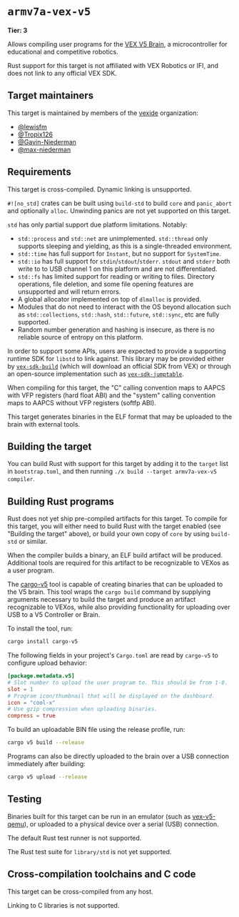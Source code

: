 # `armv7a-vex-v5`

**Tier: 3**

Allows compiling user programs for the [VEX V5 Brain](https://www.vexrobotics.com/276-4810.html), a microcontroller for educational and competitive robotics.

Rust support for this target is not affiliated with VEX Robotics or IFI, and does not link to any official VEX SDK.

## Target maintainers

This target is maintained by members of the [vexide](https://github.com/vexide) organization:

- [@lewisfm](https://github.com/lewisfm)
- [@Tropix126](https://github.com/Tropix126)
- [@Gavin-Niederman](https://github.com/Gavin-Niederman)
- [@max-niederman](https://github.com/max-niederman)

## Requirements

This target is cross-compiled. Dynamic linking is unsupported.

`#![no_std]` crates can be built using `build-std` to build `core` and `panic_abort` and optionally `alloc`. Unwinding panics are not yet supported on this target.

`std` has only partial support due platform limitations. Notably:
- `std::process` and `std::net` are unimplemented. `std::thread` only supports sleeping and yielding, as this is a single-threaded environment.
- `std::time` has full support for `Instant`, but no support for `SystemTime`.
- `std::io` has full support for `stdin`/`stdout`/`stderr`. `stdout` and `stderr` both write to to USB channel 1 on this platform and are not differentiated.
- `std::fs` has limited support for reading or writing to files. Directory operations, file deletion, and some file opening features are unsupported and will return errors.
- A global allocator implemented on top of `dlmalloc` is provided.
- Modules that do not need to interact with the OS beyond allocation such as `std::collections`, `std::hash`, `std::future`, `std::sync`, etc are fully supported.
- Random number generation and hashing is insecure, as there is no reliable source of entropy on this platform.

In order to support some APIs, users are expected to provide a supporting runtime SDK for `libstd` to link against. This library may be provided either by [`vex-sdk-build`](https://github.com/vexide/vex-sdk/tree/main/packages/vex-sdk-build) (which will download an official SDK from VEX) or through an open-source implementation such as [`vex-sdk-jumptable`](https://crates.io/crates/vex-sdk-jumptable).

When compiling for this target, the "C" calling convention maps to AAPCS with VFP registers (hard float ABI) and the "system" calling convention maps to AAPCS without VFP registers (softfp ABI).

This target generates binaries in the ELF format that may be uploaded to the brain with external tools.

## Building the target

You can build Rust with support for this target by adding it to the `target` list in `bootstrap.toml`, and then running `./x build --target armv7a-vex-v5 compiler`.

## Building Rust programs

Rust does not yet ship pre-compiled artifacts for this target. To compile for this target, you will either need to build Rust with the target enabled (see "Building the target" above), or build your own copy of `core` by using `build-std` or similar.

When the compiler builds a binary, an ELF build artifact will be produced. Additional tools are required for this artifact to be recognizable to VEXos as a user program.

The [cargo-v5](https://github.com/vexide/cargo-v5) tool is capable of creating binaries that can be uploaded to the V5 brain. This tool wraps the `cargo build` command by supplying arguments necessary to build the target and produce an artifact recognizable to VEXos, while also providing functionality for uploading over USB to a V5 Controller or Brain.

To install the tool, run:

```sh
cargo install cargo-v5
```

The following fields in your project's `Cargo.toml` are read by `cargo-v5` to configure upload behavior:

```toml
[package.metadata.v5]
# Slot number to upload the user program to. This should be from 1-8.
slot = 1
# Program icon/thumbnail that will be displayed on the dashboard.
icon = "cool-x"
# Use gzip compression when uploading binaries.
compress = true
```

To build an uploadable BIN file using the release profile, run:

```sh
cargo v5 build --release
```

Programs can also be directly uploaded to the brain over a USB connection immediately after building:

```sh
cargo v5 upload --release
```

## Testing

Binaries built for this target can be run in an emulator (such as [vex-v5-qemu](https://github.com/vexide/vex-v5-qemu)), or uploaded to a physical device over a serial (USB) connection.

The default Rust test runner is not supported.

The Rust test suite for `library/std` is not yet supported.

## Cross-compilation toolchains and C code

This target can be cross-compiled from any host.

Linking to C libraries is not supported.

